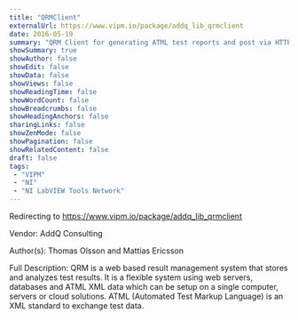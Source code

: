 ```yaml
---
title: "QRMClient"
externalUrl: https://www.vipm.io/package/addq_lib_qrmclient
date: 2016-05-19
summary: "QRM Client for generating ATML test reports and post via HTTP to QRM Web Service."
showSummary: true
showAuthor: false
showEdit: false
showData: false
showViews: false
showReadingTime: false
showWordCount: false
showBreadcrumbs: false
showHeadingAnchors: false
sharingLinks: false
showZenMode: false
showPagination: false
showRelatedContent: false
draft: false
tags:
 - "VIPM"
 - "NI"
 - "NI LabVIEW Tools Network"
---
```


Redirecting to https://www.vipm.io/package/addq_lib_qrmclient

Vendor: AddQ Consulting

Author(s): Thomas Olsson and Mattias Ericsson
 
Full Description:
QRM is a web based result management system that stores and analyzes test results. It is a flexible system using web servers, databases and ATML XML data which can be setup on a single computer, servers or cloud solutions. ATML (Automated Test Markup Language) is an XML standard to exchange test data.
